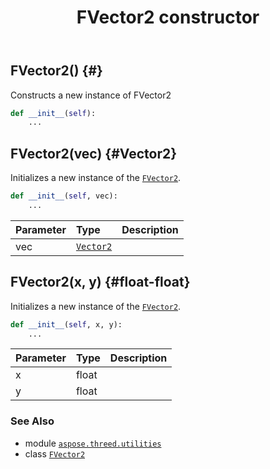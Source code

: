 ﻿---
title: FVector2 constructor
second_title: Aspose.3D for Python via .NET API References
description: 
type: docs
weight: 10
url: /python-net/aspose.threed.utilities/fvector2/__init__/
is_root: false
---

## FVector2() {#}

Constructs a new instance of FVector2



```python
def __init__(self):
    ...
```




## FVector2(vec) {#Vector2}

Initializes a new instance of the [`FVector2`](/3d/python-net/aspose.threed.utilities/fvector2).



```python
def __init__(self, vec):
    ...
```


| Parameter | Type | Description |
| :- | :- | :- |
| vec | [`Vector2`](/3d/python-net/aspose.threed.utilities/vector2) |  |


## FVector2(x, y) {#float-float}

Initializes a new instance of the [`FVector2`](/3d/python-net/aspose.threed.utilities/fvector2).



```python
def __init__(self, x, y):
    ...
```


| Parameter | Type | Description |
| :- | :- | :- |
| x | float |  |
| y | float |  |



### See Also
* module [`aspose.threed.utilities`](../../)
* class [`FVector2`](/3d/python-net/aspose.threed.utilities/fvector2)
